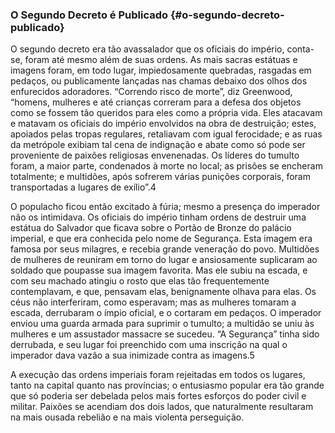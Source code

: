### O Segundo Decreto é Publicado {#o-segundo-decreto-publicado}

O segundo decreto era tão avassalador que os oficiais do império, conta-se, foram até mesmo além de suas ordens. As mais sacras estátuas e imagens foram, em todo lugar, impiedosamente quebradas, rasgadas em pedaços, ou publicamente lançadas nas chamas debaixo dos olhos dos enfurecidos adoradores. “Correndo risco de morte”, diz Greenwood, “homens, mulheres e até crianças correram para a defesa dos objetos como se fossem tão queridos para eles como a própria vida. Eles atacavam e matavam os oficiais do império envolvidos na obra de destruição; estes, apoiados pelas tropas regulares, retaliavam com igual ferocidade; e as ruas da metrópole exibiam tal cena de indignação e abate como só pode ser proveniente de paixões religiosas envenenadas. Os líderes do tumulto foram, a maior parte, condenados à morte no local; as prisões se encheram totalmente; e multidões, após sofrerem várias punições corporais, foram transportadas a lugares de exílio”.4

O populacho ficou então excitado à fúria; mesmo a presença do imperador não os intimidava. Os oficiais do império tinham ordens de destruir uma estátua do Salvador que ficava sobre o Portão de Bronze do palácio imperial, e que era conhecida pelo nome de Segurança. Esta imagem era famosa por seus milagres, e recebia grande veneração do povo. Multidões de mulheres de reuniram em torno do lugar e ansiosamente suplicaram ao soldado que poupasse sua imagem favorita. Mas ele subiu na escada, e com seu machado atingiu o rosto que elas tão frequentemente contemplavam, e que, pensavam elas, benignamente olhava para elas. Os céus não interferiram, como esperavam; mas as mulheres tomaram a escada, derrubaram o ímpio oficial, e o cortaram em pedaços. O imperador enviou uma guarda armada para suprimir o tumulto; a multidão se uniu às mulheres e um assustador massacre se sucedeu. “A Segurança” tinha sido derrubada, e seu lugar foi preenchido com uma inscrição na qual o imperador dava vazão a sua inimizade contra as imagens.5

A execução das ordens imperiais foram rejeitadas em todos os lugares, tanto na capital quanto nas províncias; o entusiasmo popular era tão grande que só poderia ser debelada pelos mais fortes esforços do poder civil e militar. Paixões se acendiam dos dois lados, que naturalmente resultaram na mais ousada rebelião e na mais violenta perseguição.